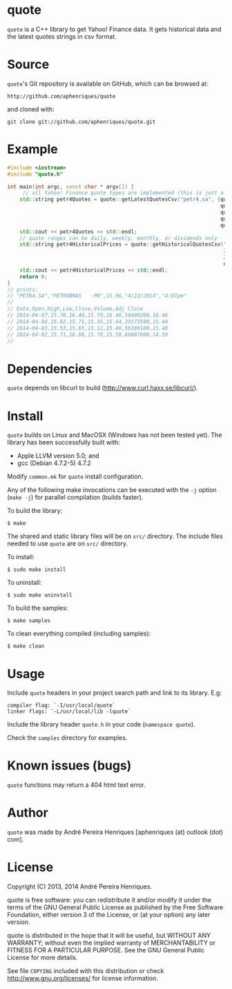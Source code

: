 # quote

`quote` is a C++ library to get Yahoo! Finance data. It gets historical data and the latest quotes strings in csv format.

# Source

`quote`'s Git repository is available on GitHub, which can be browsed at:

    http://github.com/aphenriques/quote

and cloned with:

    git clone git://github.com/aphenriques/quote.git

# Example

```cpp
#include <iostream>
#include "quote.h"

int main(int argc, const char * argv[]) {
     // all Yahoo! Finance quote types are implemented (this is just a sample)
    std::string petr4Quotes = quote::getLatestQuotesCsv("petr4.sa", {quote::QuoteType::symbol,
                                                                     quote::QuoteType::name,
                                                                     quote::QuoteType::lastTradePriceOnly,
                                                                     quote::QuoteType::lastTradeDate,
                                                                     quote::QuoteType::lastTradeTime});
    std::cout << petr4Quotes << std::endl;
    // quote ranges can be daily, weekly, monthly, or dividends only
    std::string petr4HistoricalPrices = quote::getHistoricalQuotesCsv("petr4.sa",
                                                                      2014, 4, 2,
                                                                      2014, 4, 7,
                                                                      quote::RangeType::daily);
    std::cout << petr4HistoricalPrices << std::endl;
    return 0;
}
// prints:
// "PETR4.SA","PETROBRAS   -PN",15.96,"4/22/2014","4:07pm"
// 
// Date,Open,High,Low,Close,Volume,Adj Close
// 2014-04-07,15.70,16.46,15.70,16.46,50400200,16.46
// 2014-04-04,15.62,15.71,15.35,15.44,33173500,15.44
// 2014-04-03,15.53,15.65,15.12,15.40,56189100,15.40
// 2014-04-02,15.71,16.60,15.70,15.56,66007000,14.59
//
```
# Dependencies

`quote` depends on libcurl to build (<http://www.curl.haxx.se/libcurl/>).

# Install

`quote` builds on Linux and MacOSX (Windows has not been tested yet). The library has been successfully built with:

* Apple LLVM version 5.0; and
* gcc (Debian 4.7.2-5) 4.7.2

Modify `common.mk` for `quote` install configuration.

Any of the following make invocations can be executed with the `-j` option (`make -j`) for parallel compilation (builds faster).

To build the library:

    $ make

The shared and static library files will be on `src/` directory. The include files needed to use `quote` are on `src/` directory.

To install:

    $ sudo make install

To uninstall:

    $ sudo make uninstall

To build the samples:

    $ make samples

To clean everything compiled (including samples):

    $ make clean


# Usage

Include `quote` headers in your project search path and link to its library. E.g:

    compiler flag: `-I/usr/local/quote`
    linker flags: `-L/usr/local/lib -lquote`

Include the library header `quote.h` in your code (`namespace quote`).

Check the `samples` directory for examples.

# Known issues (bugs)

`quote` functions may return a 404 html text error.


# Author

`quote` was made by André Pereira Henriques [aphenriques (at) outlook (dot) com].


# License

Copyright (C) 2013, 2014  André Pereira Henriques.

quote is free software: you can redistribute it and/or modify it under the terms of the GNU General Public License as published by the Free Software Foundation, either version 3 of the License, or (at your option) any later version.

quote is distributed in the hope that it will be useful, but WITHOUT ANY WARRANTY; without even the implied warranty of MERCHANTABILITY or FITNESS FOR A PARTICULAR PURPOSE. See the GNU General Public License for more details.

See file `COPYING` included with this distribution or check <http://www.gnu.org/licenses/> for license information.
